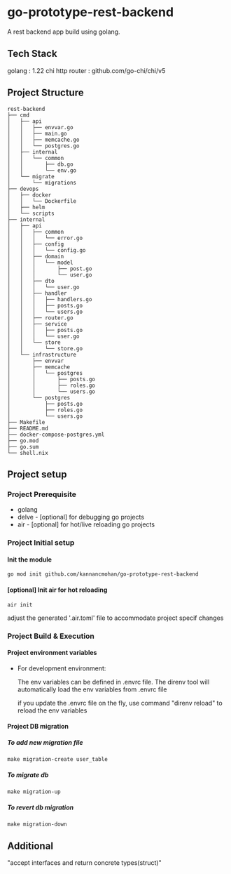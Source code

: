 # go-prototype-rest-backend
A rest backend app build using golang.

## Tech Stack 

golang : 1.22
chi http router : github.com/go-chi/chi/v5


## Project Structure
```
rest-backend
├── cmd
│   ├── api
│   │   ├── envvar.go
│   │   ├── main.go
│   │   ├── memcache.go
│   │   └── postgres.go
│   ├── internal
│   │   └── common
│   │       ├── db.go
│   │       └── env.go
│   └── migrate
│       └── migrations
├── devops
│   ├── docker
│   │   └── Dockerfile
│   ├── helm
│   └── scripts
├── internal
│   ├── api
│   │   ├── common
│   │   │   └── error.go
│   │   ├── config
│   │   │   └── config.go
│   │   ├── domain
│   │   │   └── model
│   │   │       ├── post.go
│   │   │       └── user.go
│   │   ├── dto
│   │   │   └── user.go
│   │   ├── handler
│   │   │   ├── handlers.go
│   │   │   ├── posts.go
│   │   │   └── users.go
│   │   ├── router.go
│   │   ├── service
│   │   │   ├── posts.go
│   │   │   └── user.go
│   │   └── store
│   │       └── store.go
│   └── infrastructure
│       ├── envvar
│       ├── memcache
│       │   └── postgres
│       │       ├── posts.go
│       │       ├── roles.go
│       │       └── users.go
│       └── postgres
│           ├── posts.go
│           ├── roles.go
│           └── users.go
├── Makefile
├── README.md
├── docker-compose-postgres.yml
├── go.mod
├── go.sum
└── shell.nix
```
## Project setup 

### Project Prerequisite 
* golang
* delve - [optional] for debugging go projects
* air - [optional] for hot/live reloading go projects

### Project Initial setup

#### Init the module 
```
go mod init github.com/kannancmohan/go-prototype-rest-backend
```

#### [optional] Init air for hot reloading
```
air init
```
adjust the generated '.air.toml' file to accommodate project specif changes

### Project Build & Execution

#### Project environment variables 

* For development environment:

     The env variables can be defined in .envrc file. The direnv tool will automatically load the env variables from .envrc file
     
     if you update the .envrc file on the fly, use command "direnv reload" to reload the env variables

#### Project DB migration
##### To add new migration file

```
make migration-create user_table
```
##### To migrate db

```
make migration-up
```

##### To revert db migration

```
make migration-down
```

## Additional 

"accept interfaces and return concrete types(struct)" 